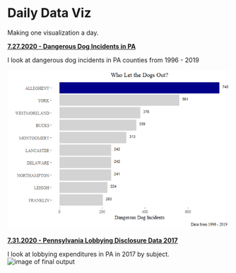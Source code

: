 # Daily Data Viz
Making one visualization a day.

**[7.27.2020 - Dangerous Dog Incidents in PA](https://github.com/itsjustjin/Daily-Data-Viz/blob/master/outputs/dan_dogs.md)**

I look at dangerous dog incidents in PA counties from 1996 - 2019
  
![image of final output](https://github.com/itsjustjin/Daily-Data-Viz/blob/master/outputs/dan_dogs_files/figure-gfm/Dangerous%20Dog%20Incidents%20Graph-1.png)

**[7.31.2020 - Pennsylvania Lobbying Disclosure Data 2017](https://github.com/simplyjin/Daily-Data-Viz/blob/master/outputs/lobby.md)**

I look at lobbying expenditures in PA in 2017 by subject. 
![image of final output](https://github.com/simplyjin/Daily-Data-Viz/blob/master/outputs/lobby_files/figure-gfm/Graph%20It-1.png)

